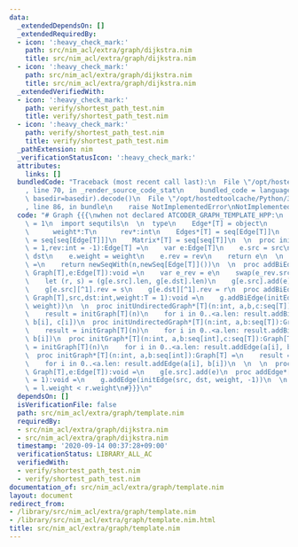 ```yaml
---
data:
  _extendedDependsOn: []
  _extendedRequiredBy:
  - icon: ':heavy_check_mark:'
    path: src/nim_acl/extra/graph/dijkstra.nim
    title: src/nim_acl/extra/graph/dijkstra.nim
  - icon: ':heavy_check_mark:'
    path: src/nim_acl/extra/graph/dijkstra.nim
    title: src/nim_acl/extra/graph/dijkstra.nim
  _extendedVerifiedWith:
  - icon: ':heavy_check_mark:'
    path: verify/shortest_path_test.nim
    title: verify/shortest_path_test.nim
  - icon: ':heavy_check_mark:'
    path: verify/shortest_path_test.nim
    title: verify/shortest_path_test.nim
  _pathExtension: nim
  _verificationStatusIcon: ':heavy_check_mark:'
  attributes:
    links: []
  bundledCode: "Traceback (most recent call last):\n  File \"/opt/hostedtoolcache/Python/3.8.5/x64/lib/python3.8/site-packages/onlinejudge_verify/documentation/build.py\"\
    , line 70, in _render_source_code_stat\n    bundled_code = language.bundle(stat.path,\
    \ basedir=basedir).decode()\n  File \"/opt/hostedtoolcache/Python/3.8.5/x64/lib/python3.8/site-packages/onlinejudge_verify/languages/nim.py\"\
    , line 86, in bundle\n    raise NotImplementedError\nNotImplementedError\n"
  code: "# Graph {{{\nwhen not declared ATCODER_GRAPH_TEMPLATE_HPP:\n  const ATCODER_GRAPH_TEMPLATE_HPP*\
    \ = 1\n  import sequtils\n  \n  type\n    Edge*[T] = object\n      src*,dst*:int\n\
    \      weight*:T\n      rev*:int\n    Edges*[T] = seq[Edge[T]]\n    Graph*[T]\
    \ = seq[seq[Edge[T]]]\n    Matrix*[T] = seq[seq[T]]\n  \n  proc initEdge*[T](src,dst:int,weight:T\
    \ = 1,rev:int = -1):Edge[T] =\n    var e:Edge[T]\n    e.src = src\n    e.dst =\
    \ dst\n    e.weight = weight\n    e.rev = rev\n    return e\n  \n  proc initGraph*[T](n:int):Graph[T]\
    \ =\n    return newSeqWith(n,newSeq[Edge[T]]())\n  \n  proc addBiEdge*[T](g:var\
    \ Graph[T],e:Edge[T]):void =\n    var e_rev = e\n    swap(e_rev.src, e_rev.dst)\n\
    \    let (r, s) = (g[e.src].len, g[e.dst].len)\n    g[e.src].add(e)\n    g[e.dst].add(e_rev)\n\
    \    g[e.src][^1].rev = s\n    g[e.dst][^1].rev = r\n  proc addBiEdge*[T](g:var\
    \ Graph[T],src,dst:int,weight:T = 1):void =\n    g.addBiEdge(initEdge(src, dst,\
    \ weight))\n  \n  proc initUndirectedGraph*[T](n:int, a,b,c:seq[T]):Graph[T] =\n\
    \    result = initGraph[T](n)\n    for i in 0..<a.len: result.addBiEdge(a[i],\
    \ b[i], c[i])\n  proc initUndirectedGraph*[T](n:int, a,b:seq[T]):Graph[T] =\n\
    \    result = initGraph[T](n)\n    for i in 0..<a.len: result.addBiEdge(a[i],\
    \ b[i])\n  proc initGraph*[T](n:int, a,b:seq[int],c:seq[T]):Graph[T] =\n    result\
    \ = initGraph[T](n)\n    for i in 0..<a.len: result.addEdge(a[i], b[i], c[i])\n\
    \  proc initGraph*[T](n:int, a,b:seq[int]):Graph[T] =\n    result = initGraph[T](n)\n\
    \    for i in 0..<a.len: result.addEdge(a[i], b[i])\n  \n  \n  proc addEdge*[T](g:var\
    \ Graph[T],e:Edge[T]):void =\n    g[e.src].add(e)\n  proc addEdge*[T](g:var Graph[T],src,dst:int,weight:T\
    \ = 1):void =\n    g.addEdge(initEdge(src, dst, weight, -1))\n  \n  proc `<`*[T](l,r:Edge[T]):bool\
    \ = l.weight < r.weight\n#}}}\n"
  dependsOn: []
  isVerificationFile: false
  path: src/nim_acl/extra/graph/template.nim
  requiredBy:
  - src/nim_acl/extra/graph/dijkstra.nim
  - src/nim_acl/extra/graph/dijkstra.nim
  timestamp: '2020-09-14 00:37:28+09:00'
  verificationStatus: LIBRARY_ALL_AC
  verifiedWith:
  - verify/shortest_path_test.nim
  - verify/shortest_path_test.nim
documentation_of: src/nim_acl/extra/graph/template.nim
layout: document
redirect_from:
- /library/src/nim_acl/extra/graph/template.nim
- /library/src/nim_acl/extra/graph/template.nim.html
title: src/nim_acl/extra/graph/template.nim
---
```

